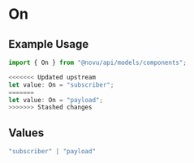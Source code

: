 # On

## Example Usage

```typescript
import { On } from "@novu/api/models/components";

<<<<<<< Updated upstream
let value: On = "subscriber";
=======
let value: On = "payload";
>>>>>>> Stashed changes
```

## Values

```typescript
"subscriber" | "payload"
```